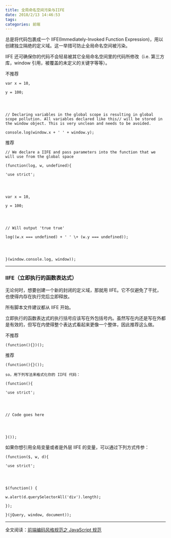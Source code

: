 ```yaml
---
title: 全局命名空间污染与IIFE
date: 2018/2/13 14:46:53
tags:
categories: 前端
---
```


总是将代码包裹成一个 IIFE(Immediately-Invoked Function Expression)，用以创建独立隔绝的定义域。这一举措可防止全局命名空间被污染。

IIFE 还可确保你的代码不会轻易被其它全局命名空间里的代码所修改（i.e. 第三方库，window 引用，被覆盖的未定义的关键字等等）。

不推荐

```
var x = 10,

y = 100;

  


// Declaring variables in the global scope is resulting in global scope pollution. All variables declared like this// will be stored in the window object. This is very unclean and needs to be avoided.

console.log(window.x + ' ' + window.y);
```

推荐

```
// We declare a IIFE and pass parameters into the function that we will use from the global space

(function(log, w, undefined){

'use strict';

  


var x = 10,

y = 100;

  


// Will output 'true true'

log((w.x === undefined) + ' ' \+ (w.y === undefined));

  


}(window.console.log, window));
```



* * *

### IIFE（立即执行的函数表达式）

无论何时，想要创建一个新的封闭的定义域，那就用 IIFE。它不仅避免了干扰，也使得内存在执行完后立即释放。

所有脚本文件建议都从 IIFE 开始。

立即执行的函数表达式的执行括号应该写在外包括号内。虽然写在内还是写在外都是有效的，但写在内使得整个表达式看起来更像一个整体，因此推荐这么做。

不推荐

```
(function(){})();
```

推荐

```
(function(){}());

so，用下列写法来格式化你的 IIFE 代码：

(function(){

'use strict';

  


// Code goes here

  


}());
```

如果你想引用全局变量或者是外层 IIFE 的变量，可以通过下列方式传参：

```
(function($, w, d){

'use strict';

  


$(function() {

w.alert(d.querySelectorAll('div').length);

});

}(jQuery, window, document));
```



* * *

全文阅读：[前端编码风格规范之 JavaScript 规范](http://roshanca.com/2014/web-develop-styleguide-javascript/)

  

